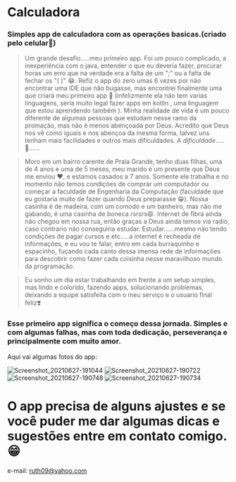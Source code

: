 # Calculadora
### Simples app de calculadora com as operações basicas.(criado pelo celular📱)


> Um grande desafio.....meu primeiro app. Foi um pouco complicado, a inexperiência com o java, entender o que eu deveria fazer, procurar horas um erro que na verdade era a falta de um ";" ou a falta de fechar os "( )" 😂. Refiz o app do zero umas 6 vezes por não encontrar uma IDE que não bugasse, mas encontrei finalmente uma que criará meu primeiro app 🥰 (infelizmente ela não tem varias linguagens, seria muito legal fazer apps em kotlin , uma linguagem que estou aprendendo também ). Minha realidade de vida é um pouco diferente de algumas pessoas que estudam nesse ramo da promação, mas não é menos abençoada por Deus. Acredito que Deus nos vê como iguais e nos abençoa da mesma forma, talvez uns tenham mais facilidades e outros mais dificuldades. A *dificuldade*.....🤔......

> Moro em um bairro carente de Praia Grande, tenho duas filhas, uma de 4 anos e uma de 5 meses, meu marido é um presente que Deus me enviou ❤️, e estamos casados a 7 anos. Somente ele trabalha e no momento não temos condições de comprar um computador ou começar a faculdade de Engenharia da Computação (faculdade que eu gostaria muito de fazer quando Deus preparasse 😁). Nossa casinha é de madeira, com um comodo e um banheiro, mas não me gabando, é uma casinha de boneca rsrsrs😄. Internet de fibra ainda não chegou em nossa rua, então graças a Deus ainda temos via radio, caso contrario não conseguiria estudar. Estudar......mesmo não tendo condições de pagar cursos e etc.....a internet é recheada de informações, e eu vou te falar, entro em cada burraquinho e espacinho, fuçando cada canto dessa imensa rede de informações para descobrir como fazer cada coisinha nesse maravilhoso mundo da programação.

> Eu sonho um dia estar trabalhando em frente a um setup simples, mas lindo e colorido, fazendo apps, solucionando problemas, deixando a equipe satisfeita com o meu serviço e o usuario final feliz❣️

### Esse primeiro app significa o começo dessa jornada. Simples e com algumas falhas, mas com toda dedicação, perseverança e principalmente com muito amor.

Aqui vai algumas fotos do app:

![Screenshot_20210627-191044](Screenshot_20210627-191044.png)
![Screenshot_20210627-190722](Screenshot_20210627-190722.png)
![Screenshot_20210627-190748](Screenshot_20210627-190748.png)
![Screenshot_20210627-190734](Screenshot_20210627-190734.png)

# O app precisa de alguns ajustes e se você puder me dar algumas dicas e sugestões entre em contato comigo.😁
e-mail: ruth09@yahoo.com
